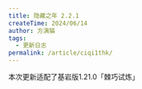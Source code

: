 ```yaml
---
title: 隐藏之年 2.2.1
createTime: 2024/06/14
author: 方漓猫
tags:
  - 更新日志
permalink: /article/ciqi1thk/
---
```

本次更新适配了基岩版1.21.0「棘巧试炼」